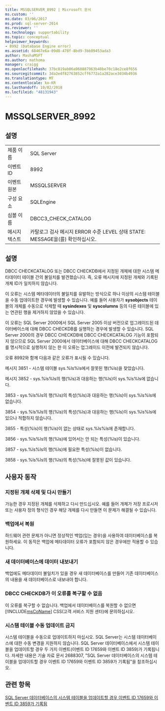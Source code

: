 ```yaml
---
title: MSSQLSERVER_8992 | Microsoft 문서
ms.custom: ''
ms.date: 03/06/2017
ms.prod: sql-server-2014
ms.reviewer: ''
ms.technology: supportability
ms.topic: conceptual
helpviewer_keywords:
- 8992 (Database Engine error)
ms.assetid: 68467e6a-09d8-478f-8bd9-3bb09453ada3
author: MashaMSFT
ms.author: mathoma
manager: craigg
ms.openlocfilehash: 37bc819ab06a960887963b48be70c18e2ce8f656
ms.sourcegitcommit: 3da2edf82763852cff6772a1a282ace3034b4936
ms.translationtype: MT
ms.contentlocale: ko-KR
ms.lasthandoff: 10/02/2018
ms.locfileid: "48131943"
---
```

# <a name="mssqlserver8992"></a>MSSQLSERVER_8992
    
## <a name="details"></a>설명  
  
|||  
|-|-|  
|제품 이름|SQL Server|  
|이벤트 ID|8992|  
|이벤트 원본|MSSQLSERVER|  
|구성 요소|SQLEngine|  
|심볼 이름|DBCC3_CHECK_CATALOG|  
|메시지 텍스트|카탈로그 검사 메시지 ERROR 수준 LEVEL 상태 STATE: MESSAGE을(를) 확인하십시오.|  
  
## <a name="explanation"></a>설명  
 DBCC CHECKCATALOG 또는 DBCC CHECKDB에서 지정된 개체에 대한 시스템 메타데이터 테이블 간의 불일치를 발견했습니다. 즉, 오류 메시지에 지정된 개체와 기록된 개체 ID가 일치하지 않습니다.  
  
 이 오류는 시스템 메타데이터의 불일치를 유발하는 방식으로 하나 이상의 시스템 테이블을 수동 업데이트한 경우에 발생할 수 있습니다. 예를 들어 사용자가 **sysobjects** 테이블의 개체를 수동으로 삭제할 때 **sysindexes** 및 **syscolumns** 등의 다른 테이블에 있는 연관된 행을 제거하지 않았을 수 있습니다.  
  
 이 오류는 SQL Server 2000에서 SQL Server 2005 이상 버전으로 업그레이드된 데이터베이스에 대해 DBCC CHECKDB를 실행하는 경우에 발생할 수 있습니다. SQL Server 2000의 경우 DBCC CHECKDB에 DBCC CHECKCATALOG 기능이 포함되지 않으므로 SQL Server 2000에서 데이터베이스에 대해 DBCC CHECKCATALOG를 명시적으로 실행하지 않는 한 이 오류는 업그레이드 이전에 발견되지 않습니다.  
  
 오류 8992와 함께 다음과 같은 오류가 표시될 수 있습니다.  
  
 메시지 3851 - 시스템 테이블 sys.%ls%ls에서 잘못된 행(%ls)을 찾았습니다.  
  
 메시지 3852 - sys.%ls%ls의 행(%ls)과 대응하는 행(%ls)이 sys.%ls%ls에 없습니다.  
  
 3853 - sys.%ls%ls의 행(%ls)의 특성(%ls)과 대응하는 행(%ls)이 sys.%ls%ls에 없습니다.  
  
 3854 - sys.%ls%ls의 행(%ls)의 특성(%ls)과 대응하는 행(%ls)이 sys.%ls%ls에 있으나 적합하지 않습니다.  
  
 3855 - 특성(%ls)이 행(%ls)이 없는 상태로 sys.%ls%ls에 존재합니다.  
  
 3856 - sys.%ls%ls의 행(%ls)에 있어서는 안 되는 특성(%ls)이 있습니다.  
  
 3857 - sys.%ls%ls의 행(%ls)에 필요한 특성(%ls)이 없습니다.  
  
 3858 - sys.%ls%ls의 행(%ls)의 특성(%ls)에 잘못된 값이 있습니다.  
  
## <a name="user-action"></a>사용자 동작  
  
### <a name="drop-and-re-create-the-specified-object"></a>지정된 개체 삭제 및 다시 만들기  
 가능한 경우 지정된 개체를 삭제하고 다시 만드십시오. 예를 들어 개체가 저장 프로시저 또는 사용자 정의 형식인 경우 해당 개체를 다시 만들면 이 문제가 해결될 수 있습니다.  
  
### <a name="restore-from-backup"></a>백업에서 복원  
 하드웨어 관련 문제가 아니면 정상적인 백업(있는 경우)을 사용하여 데이터베이스를 복원하세요. 이 동작은 백업에 메타데이터 오류가 포함되지 않은 경우에만 적용할 수 있습니다.  
  
### <a name="export-the-data-to-a-new-database"></a>새 데이터베이스에 데이터 내보내기  
 백업에도 메타데이터 불일치가 있을 경우 새 데이터베이스를 만들어 기존 데이터베이스의 내용을 새 데이터베이스로 내보내야 합니다.  
  
### <a name="dbcc-checkdb-cannot-repair-this-error"></a>DBCC CHECKDB가 이 오류를 복구할 수 없음  
 이 오류를 복구할 수 없습니다.  백업에서 데이터베이스를 복원할 수 없으면 [!INCLUDE[msCoName](../../includes/msconame-md.md)] CSS(고객 서비스 지원 센터)에 문의하십시오.  
  
### <a name="do-not-manually-update-system-tables"></a>시스템 테이블 수동 업데이트 금지  
 시스템 테이블을 수동으로 업데이트하지 마십시오. SQL Server는 시스템 데이터베이스에 대한 수동 변경을 지원하지 않습니다. SQL Server 데이터베이스에서 시스템 테이블을 업데이트할 경우 두 가지 이벤트(이벤트 ID 17659와 이벤트 ID 3859)가 기록됩니다. 자세한 내용은 기술 자료 문서 2688307, "SQL Server 데이터베이스의 시스템 테이블을 업데이트할 경우 이벤트 ID 17659와 이벤트 ID 3859가 기록됨"을 참조하십시오.  
  
## <a name="see-also"></a>관련 항목  
 [SQL Server 데이터베이스의 시스템 테이블을 업데이트할 경우 이벤트 ID 17659와 이벤트 ID 3859가 기록됨](http://support.microsoft.com/kb/2688307/EN-US)  
  
  
